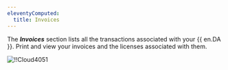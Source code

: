 ```yaml
---
eleventyComputed:
  title: Invoices
---
```

The ***Invoices*** section lists all the transactions associated with your {{ en.DA }}. Print and view your invoices and the licenses associated with them.

![!!Cloud4051](https://cdnweb.devolutions.net/docs/en/cloud/Cloud4051.png)
